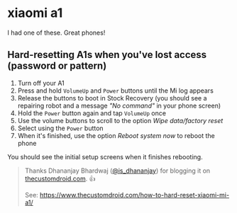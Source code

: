 # xiaomi a1

I had one of these. Great phones!

## Hard-resetting A1s when you've lost access (password or pattern)

1. Turn off your A1
1. Press and hold `VolumeUp` and `Power` buttons until the Mi log appears
1. Release the buttons to boot in Stock Recovery (you should see a repairing robot and a message _"No command"_ in your phone screen)
1. Hold the `Power` button again and tap `VolumeUp` once
1. Use the volume buttons to scroll to the option _Wipe data/factory reset_
1. Select using the `Power` button
1. When it's finished, use the option _Reboot system now_ to reboot the phone

You should see the initial setup screens when it finishes rebooting.

> Thanks Dhananjay Bhardwaj ([@is_dhananjay](https://twitter.com/is_dhananjay)) for blogging it on [thecustomdroid.com](https://www.thecustomdroid.com). 👍
>
> See: https://www.thecustomdroid.com/how-to-hard-reset-xiaomi-mi-a1/
